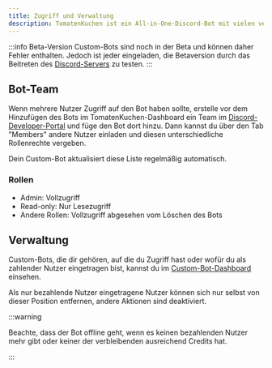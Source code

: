 ```yaml
---
title: Zugriff und Verwaltung
description: TomatenKuchen ist ein All-in-One-Discord-Bot mit vielen verschiedenen Funktionen. Erfahre, wie Berechtigungen für Custom-Bots funktionieren.
---
```


:::info Beta-Version
Custom-Bots sind noch in der Beta und können daher Fehler enthalten.
Jedoch ist jeder eingeladen, die Betaversion durch das Beitreten des [Discord-Servers](https://tomatenkuchen.com/discord) zu testen.
:::

## Bot-Team

Wenn mehrere Nutzer Zugriff auf den Bot haben sollte, erstelle vor dem Hinzufügen des Bots im TomatenKuchen-Dashboard ein Team im [Discord-Developer-Portal](https://discord.com/developers/applications) und füge den Bot dort hinzu.
Dann kannst du über den Tab "Members" andere Nutzer einladen und diesen unterschiedliche Rollenrechte vergeben.

Dein Custom-Bot aktualisiert diese Liste regelmäßig automatisch.

### Rollen

- Admin: Vollzugriff
- Read-only: Nur Lesezugriff
- Andere Rollen: Vollzugriff abgesehen vom Löschen des Bots

## Verwaltung

Custom-Bots, die dir gehören, auf die du Zugriff hast oder wofür du als zahlender Nutzer eingetragen bist, kannst du im [Custom-Bot-Dashboard](https://tomatenkuchen.com/dashboard/custom) einsehen.

Als nur bezahlende Nutzer eingetragene Nutzer können sich nur selbst von dieser Position entfernen, andere Aktionen sind deaktiviert.

:::warning

Beachte, dass der Bot offline geht, wenn es keinen bezahlenden Nutzer mehr gibt oder keiner der verbleibenden ausreichend Credits hat.

:::
